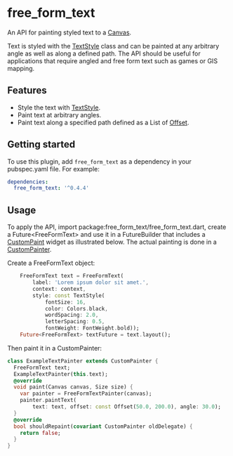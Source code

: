 # free_form_text

An API for painting styled text to 
a [Canvas](https://api.flutter.dev/flutter/dart-ui/Canvas-class.html).

Text is styled with the [TextStyle](https://api.flutter.dev/flutter/dart-ui/TextStyle-class.html) class and can be painted at any arbitrary angle as well as along a defined path. The API should be useful for applications that require angled and free form text such as games or GIS mapping.

## Features

- Style the text with [TextStyle](https://api.flutter.dev/flutter/dart-ui/TextStyle-class.html).
- Paint text at arbitrary angles.
- Paint text along a specified path defined as a List of [Offset](https://api.flutter.dev/flutter/dart-ui/Offset-class.html).

## Getting started

To use this plugin, add `free_form_text` as a dependency in your pubspec.yaml file. For example:
```yaml
dependencies:
  free_form_text: '^0.4.4'
```
## Usage

To apply the API, import package:free_form_text/free_form_text.dart, create a Future<FreeFormText\> and use it in a FutureBuilder that includes
a [CustomPaint](https://api.flutter.dev/flutter/widgets/CustomPaint-class.html) 
widget as illustrated below. The actual painting is done in a 
[CustomPainter](https://api.flutter.dev/flutter/rendering/CustomPainter-class.html).

Create a FreeFormText object:
```dart
    FreeFormText text = FreeFormText(
        label: 'Lorem ipsum dolor sit amet.',
        context: context,
        style: const TextStyle(
            fontSize: 16,
            color: Colors.black,
            wordSpacing: 2.0,
            letterSpacing: 0.5,
            fontWeight: FontWeight.bold));
    Future<FreeFormText> textFuture = text.layout();
```
Then paint it in a CustomPainter:
```dart
class ExampleTextPainter extends CustomPainter {
  FreeFormText text;
  ExampleTextPainter(this.text);
  @override
  void paint(Canvas canvas, Size size) {
    var painter = FreeFormTextPainter(canvas);
    painter.paintText(
        text: text, offset: const Offset(50.0, 200.0), angle: 30.0);
  }
  @override
  bool shouldRepaint(covariant CustomPainter oldDelegate) {
    return false;
  }
}
```
